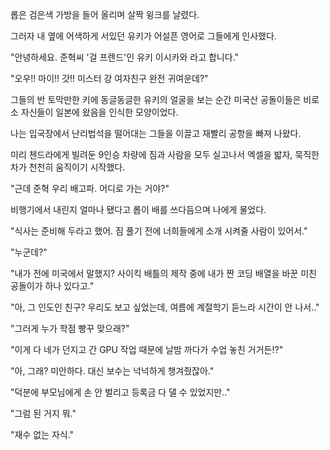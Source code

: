 롭은 검은색 가방을 들어 올리며 살짝 윙크를 날렸다.

그러자 내 옆에 어색하게 서있던 유키가 어설픈 영어로 그들에게 인사했다.

"안녕하세요. 준혁씨 '걸 프렌드'인 유키 이시카와 라고 합니다."

"오우!! 마이!! 갓!! 미스터 강 여자친구 완전 귀여운데?"

그들의 반 토막만한 키에 동글동글한 유키의 얼굴을 보는 순간 미국산 공돌이들은 비로소 자신들이 일본에 왔음을 인식한 모양이었다.

나는 입국장에서 난리법석을 떨어대는 그들을 이끌고 재빨리 공항을 빠져 나왔다.

미리 첸드라에게 빌려둔 9인승 차량에 짐과 사람을 모두 실고나서 엑셀을 밟자, 묵직한 차가 천천히 움직이기 시작했다.

"근데 준혁 우리 배고파. 어디로 가는 거야?"

비행기에서 내린지 얼마나 됐다고 롭이 배를 쓰다듬으며 나에게 물었다.

"식사는 준비해 두라고 했어. 짐 풀기 전에 너희들에게 소개 시켜줄 사람이 있어서."

"누군데?"

"내가 전에 미국에서 말했지? 사이킥 배틀의 제작 중에 내가 짠 코딩 배열을 바꾼 미친 공돌이가 하나 있다고."

"아, 그 인도인 친구? 우리도 보고 싶었는데, 여름에 계절학기 듣느라 시간이 안 나서.."

"그러게 누가 학점 빵꾸 맞으래?"

"이게 다 네가 던지고 간 GPU 작업 때문에 날밤 까다가 수업 놓친 거거든!?"

"아, 그래? 미안하다. 대신 보수는 넉넉하게 챙겨줬잖아."

"덕분에 부모님에게 손 안 벌리고 등록금 다 댈 수 있었지만.."

"그럼 된 거지 뭐."

"재수 없는 자식."